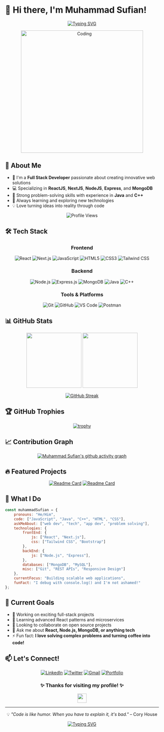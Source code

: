# 👋 Hi there, I'm Muhammad Sufian!

<div align="center">
  
[![Typing SVG](https://readme-typing-svg.herokuapp.com?font=Fira+Code&size=22&duration=3000&pause=1000&color=00D9FF&center=true&vCenter=true&width=600&lines=Full+Stack+Developer;Problem+Solver;Always+Learning+New+Things;Building+Amazing+Web+Applications)](https://git.io/typing-svg)

</div>

<div align="center">
  <img src="https://github.com/muhammadsufian/muhammadsufian/raw/main/assets/coding.gif" alt="Coding" width="400"/>
</div>

## 🚀 About Me

- 🔭 I'm a **Full Stack Developer** passionate about creating innovative web solutions
- 💻 Specializing in **ReactJS**, **NextJS**, **NodeJS**, **Express**, and **MongoDB**
- 🧠 Strong problem-solving skills with experience in **Java** and **C++**
- 🌱 Always learning and exploring new technologies
- 💡 Love turning ideas into reality through code

<div align="center">
  
![Profile Views](https://komarev.com/ghpvc/?username=MuhammadSufian98&color=blueviolet&style=flat-square&label=Profile+Views)

</div>

## 🛠️ Tech Stack

<div align="center">

### Frontend
![React](https://img.shields.io/badge/React-20232A?style=for-the-badge&logo=react&logoColor=61DAFB)
![Next.js](https://img.shields.io/badge/Next.js-000000?style=for-the-badge&logo=next.js&logoColor=white)
![JavaScript](https://img.shields.io/badge/JavaScript-F7DF1E?style=for-the-badge&logo=javascript&logoColor=black)
![HTML5](https://img.shields.io/badge/HTML5-E34F26?style=for-the-badge&logo=html5&logoColor=white)
![CSS3](https://img.shields.io/badge/CSS3-1572B6?style=for-the-badge&logo=css3&logoColor=white)
![Tailwind CSS](https://img.shields.io/badge/Tailwind_CSS-38B2AC?style=for-the-badge&logo=tailwind-css&logoColor=white)

### Backend
![Node.js](https://img.shields.io/badge/Node.js-43853D?style=for-the-badge&logo=node.js&logoColor=white)
![Express.js](https://img.shields.io/badge/Express.js-404D59?style=for-the-badge&logo=express&logoColor=white)
![MongoDB](https://img.shields.io/badge/MongoDB-4EA94B?style=for-the-badge&logo=mongodb&logoColor=white)
![Java](https://img.shields.io/badge/Java-ED8B00?style=for-the-badge&logo=java&logoColor=white)
![C++](https://img.shields.io/badge/C%2B%2B-00599C?style=for-the-badge&logo=c%2B%2B&logoColor=white)

### Tools & Platforms
![Git](https://img.shields.io/badge/Git-F05032?style=for-the-badge&logo=git&logoColor=white)
![GitHub](https://img.shields.io/badge/GitHub-100000?style=for-the-badge&logo=github&logoColor=white)
![VS Code](https://img.shields.io/badge/VS_Code-007ACC?style=for-the-badge&logo=visual-studio-code&logoColor=white)
![Postman](https://img.shields.io/badge/Postman-FF6C37?style=for-the-badge&logo=postman&logoColor=white)

</div>

## 📊 GitHub Stats

<div align="center">
  
<img height="180em" src="https://github-readme-stats.vercel.app/api?username=MuhammadSufian98&show_icons=true&theme=tokyonight&include_all_commits=true&count_private=true"/>
<img height="180em" src="https://github-readme-stats.vercel.app/api/top-langs/?username=MuhammadSufian98&layout=compact&langs_count=8&theme=tokyonight"/>

</div>

<div align="center">
  
[![GitHub Streak](https://github-readme-streak-stats.herokuapp.com/?user=MuhammadSufian98&theme=tokyonight)](https://git.io/streak-stats)

</div>

## 🏆 GitHub Trophies

<div align="center">
  
[![trophy](https://github-profile-trophy.vercel.app/?username=MuhammadSufian98&theme=darkhub&no-frame=true&margin-w=15&margin-h=15&column=7)](https://github.com/ryo-ma/github-profile-trophy)

</div>

## 📈 Contribution Graph

<div align="center">
  
[![Muhammad Sufian's github activity graph](https://github-readme-activity-graph.vercel.app/graph?username=muhammadsufian&theme=tokyo-night)](https://github.com/ashutosh00710/github-readme-activity-graph)

</div>

## 🔥 Featured Projects

<div align="center">

[![Readme Card](https://github-readme-stats.vercel.app/api/pin/?username=muhammadsufian&repo=project1&theme=tokyonight)](https://github.com/muhammadsufian/project1)
[![Readme Card](https://github-readme-stats.vercel.app/api/pin/?username=muhammadsufian&repo=project2&theme=tokyonight)](https://github.com/muhammadsufian/project2)

</div>

## 💼 What I Do

```javascript
const muhammadSufian = {
    pronouns: "He/Him",
    code: ["JavaScript", "Java", "C++", "HTML", "CSS"],
    askMeAbout: ["web dev", "tech", "app dev", "problem solving"],
    technologies: {
        frontEnd: {
            js: ["React", "Next.js"],
            css: ["Tailwind CSS", "Bootstrap"]
        },
        backEnd: {
            js: ["Node.js", "Express"],
        },
        databases: ["MongoDB", "MySQL"],
        misc: ["Git", "REST APIs", "Responsive Design"]
    },
    currentFocus: "Building scalable web applications",
    funFact: "I debug with console.log() and I'm not ashamed!"
};
```

## 🎯 Current Goals

- 🔭 Working on exciting full-stack projects
- 🌱 Learning advanced React patterns and microservices
- 👯 Looking to collaborate on open source projects
- 💬 Ask me about **React, Node.js, MongoDB, or anything tech**
- ⚡ Fun fact: **I love solving complex problems and turning coffee into code!**

## 📫 Let's Connect!

<div align="center">

[![LinkedIn](https://img.shields.io/badge/LinkedIn-0077B5?style=for-the-badge&logo=linkedin&logoColor=white)](https://linkedin.com/in/muhammadsufian)
[![Twitter](https://img.shields.io/badge/Twitter-1DA1F2?style=for-the-badge&logo=twitter&logoColor=white)](https://twitter.com/muhammadsufian)
[![Gmail](https://img.shields.io/badge/Gmail-D14836?style=for-the-badge&logo=gmail&logoColor=white)](mailto:muhammadsufian@gmail.com)
[![Portfolio](https://img.shields.io/badge/Portfolio-000000?style=for-the-badge&logo=About.me&logoColor=white)](https://muhammadsufian.dev)

</div>

<div align="center">
  
### ✨ Thanks for visiting my profile! ✨
  
<img src="https://github.com/muhammadsufian/muhammadsufian/raw/main/assets/wave.gif" width="30px">

</div>

---

<div align="center">
  
💡 *"Code is like humor. When you have to explain it, it's bad."* – Cory House

[![Typing SVG](https://readme-typing-svg.herokuapp.com?font=Fira+Code&size=16&duration=4000&pause=1000&color=00D9FF&center=true&vCenter=true&width=500&lines=Happy+Coding!+%F0%9F%92%BB;Let's+build+something+amazing+together!+%F0%9F%9A%80)](https://git.io/typing-svg)

</div>